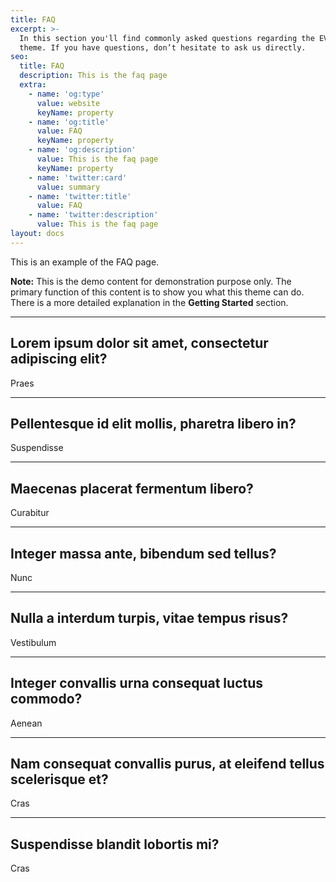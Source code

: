 ```yaml
---
title: FAQ
excerpt: >-
  In this section you'll find commonly asked questions regarding the EVASE
  theme. If you have questions, don’t hesitate to ask us directly.
seo:
  title: FAQ
  description: This is the faq page
  extra:
    - name: 'og:type'
      value: website
      keyName: property
    - name: 'og:title'
      value: FAQ
      keyName: property
    - name: 'og:description'
      value: This is the faq page
      keyName: property
    - name: 'twitter:card'
      value: summary
    - name: 'twitter:title'
      value: FAQ
    - name: 'twitter:description'
      value: This is the faq page
layout: docs
---
```


This is an example of the FAQ page.

<div class="note">
  <strong>Note:</strong> 
  This is the demo content for demonstration purpose only. The primary function of this content is to show you what this theme can do. There is a more detailed explanation in the <strong>Getting Started</strong> section.
</div>

<hr />

## Lorem ipsum dolor sit amet, consectetur adipiscing elit?

Praes

<hr />

## Pellentesque id elit mollis, pharetra libero in?

Suspendisse
<hr />

## Maecenas placerat fermentum libero?

Curabitur 
<hr />

## Integer massa ante, bibendum sed tellus?

Nunc 

<hr />

## Nulla a interdum turpis, vitae tempus risus?

Vestibulum 

<hr />

## Integer convallis urna consequat luctus commodo?

Aenean 
<hr />

## Nam consequat convallis purus, at eleifend tellus scelerisque et?

Cras 
<hr />

## Suspendisse blandit lobortis mi?

Cras